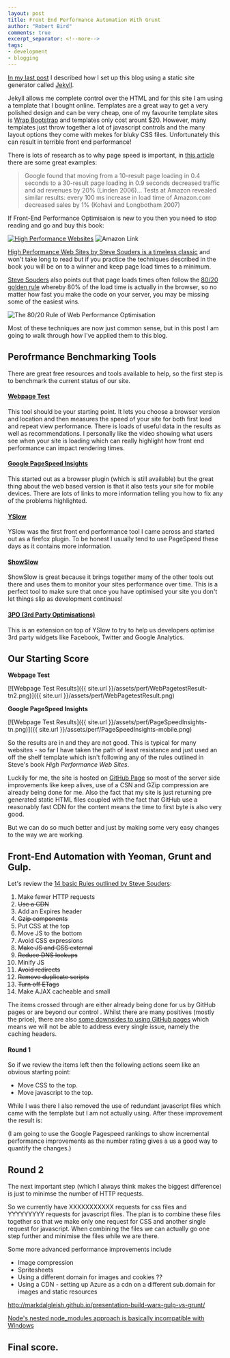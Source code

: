 ```yaml
--- 
layout: post
title: Front End Performance Automation With Grunt
author: "Robert Bird"
comments: true
excerpt_separator: <!--more-->
tags:
- development
- blogging
---
```


[In my last post](/development/building-my-blog-with-jekyll-and-ruby/) I described how I set up this blog using a static site generator called [Jekyll](http://jekyllrb.com/). 

Jekyll allows me complete control over the HTML and for this site I am using a template that I bought online. Templates are a great way to get a very polished design and can be very cheap, one of my favourite template sites is [Wrap Bootstrap]() and templates only cost arount $20. However, many templates just throw together a lot of javascript controls and the many layout options they come with mekes for bluky CSS files. Unfortunately this can result in terrible front end performance!

There is lots of research as to why page speed is important, in [this article](http://www.websiteoptimization.com/speed/tweak/psychology-web-performance/) there are some great examples:

> Google found that moving from a 10-result page loading in 0.4 seconds to a 30-result page loading in 0.9 seconds decreased traffic and ad revenues by 20% (Linden 2006)... Tests at Amazon revealed similar results: every 100 ms increase in load time of Amazon.com decreased sales by 1% (Kohavi and Longbotham 2007)

If Front-End Performance Optimisaion is new to you then you need to stop reading and go and buy this book:

[![High Performance Websites](http://ecx.images-amazon.com/images/I/5169mD4idJL._SL250_.jpg)](http://www.amazon.co.uk/gp/offer-listing/0596529309/ref=as_li_tl?ie=UTF8&camp=1634&creative=6738&creativeASIN=0596529309&linkCode=am2&tag=robbirsblo-21&linkId=UXT3PZXEMUA7KVKG)
![Amazon Link](http://ir-uk.amazon-adsystem.com/e/ir?t=robbirsblo-21&l=as2&o=2&a=0596529309)

[High Performance Web Sites by Steve Souders is a timeless classic](http://www.amazon.co.uk/gp/offer-listing/0596529309/ref=as_li_tl?ie=UTF8&camp=1634&creative=6738&creativeASIN=0596529309&linkCode=am2&tag=robbirsblo-21&linkId=UXT3PZXEMUA7KVKG) and won't take long to read but if you practice the techniques described in the book you will be on to a winner and keep page load times to a minimum. 

[Steve Souders](http://www.stevesouders.com) also points out that page loads times often follow the [80/20 golden rule](http://www.stevesouders.com/blog/2012/02/10/the-performance-golden-rule/) whereby 80% of the load time is actually in the browser, so no matter how fast you make the code on your server, you may be missing some of the easiest wins.

![The 80/20 Rule of Web Performance Optimisation](http://stevesouders.com/images/golden-waterfall.png)

Most of these techniques are now just common sense, but in this post I am going to walk through how I've applied them to this blog. 

## Perofrmance Benchmarking Tools

There are great free resources and tools available to help, so the first step is to benchmark the current status of our site.

#### [Webpage Test](http://www.webpagetest.org/)
This tool should be your starting point. It lets you choose a browser version and location and then measures the speed of your site for both first load and repeat view performance. There is loads of useful data in the results as well as recommendations. I personally like the video showing what users see when your site is loading which can really highlight how front end performance can impact rendering times.

#### [Google PageSpeed Insights](https://developers.google.com/speed/pagespeed/insights/)
This started out as a browser plugin (which is still available) but the great thing about the web based version is that it also tests your site for mobile devices. There are lots of links to more information telling you how to fix any of the problems highlighted.

#### [YSlow](http://yslow.org/)
YSlow was the first front end performance tool I came across and started out as a firefox plugin. To be honest I usually tend to use PageSpeed these days as it contains more information.

#### [ShowSlow](http://www.showslow.com/)
ShowSlow is great because it brings together many of the other tools out there and uses them to monitor your sites performance over time. This is a perfect tool to make sure that once you have optimised your site you don't let things slip as development continues!

#### [3PO (3rd Party Optimisations)](http://www.phpied.com/3po/)
This is an extension on top of YSlow to try to help us developers optimise 3rd party widgets like Facebook, Twitter and Google Analytics.

## Our Starting Score

**Webpage Test**

[![Webpage Test Results]({{ site.url }}/assets/perf/WebPagetestResult-tn2.png)]({{ site.url }}/assets/perf/WebPagetestResult.png)

**Google PageSpeed Insights**

[![Webpage Test Results]({{ site.url }}/assets/perf/PageSpeedInsights-tn.png)]({{ site.url }}/assets/perf/PageSpeedInsights-mobile.png)

So the results are in and they are not good. This is typical for many websites - so far I have taken the path of least resistance and just used an off the shelf template which isn't following any of the rules outlined in Steve's book *High Performance Web Sites*. 

Luckily for me, the site is hosted on [GitHub Page](https://pages.github.com/) so most of the server side improvements like keep alives, use of a CSN and GZip compression are already being done for me. Also the fact that my site is just returning pre generated static HTML files coupled with the fact that GitHub use a reasonably fast CDN for the content means the time to first byte is also very good.

But we can do so much better and just by making some very easy changes to the way we are working.

## Front-End Automation with Yeoman, Grunt and Gulp.

Let's review the [14 basic Rules outlined by Steve Souders](http://cs-server.usc.edu:45678/resources/web_performance/souders_steve.pdf):

1. Make fewer HTTP requests
2. <del>Use a CDN</del>
3. Add an Expires header
4. <del>Gzip components</del>
5. Put CSS at the top
6. Move JS to the bottom
7. Avoid CSS expressions
8. <del>Make JS and CSS external</del>
9. <del>Reduce DNS lookups</del>
10. Minify JS
11. <del>Avoid redirects</del>
12. <del>Remove duplicate scripts</del>
13. <del>Turn off ETags</del>
14. Make AJAX cacheable and small

The items crossed through are either already being done for us by GitHub pages or are beyond our control . Whilst there are many positives (mostly the price), there are also [some downsides to using GitHub pages](http://www.kevinsweet.com/pros-cons-github-pages/) which means we will not be able to address every single issue, namely the caching headers.

#### Round 1

So if we review the items left then the following actions seem like an obvious starting point:
 - Move CSS to the top.
 - Move javascript to the top. 

While I was there I also removed the use of redundant javascript files which came with the template but I am not actually using. After these improvement the result is:


(I am going to use the Google Pagespeed rankings to show incremental performance improvements as the number rating gives a us a good way to quantify the changes.)

## Round 2 

The next important step (which I always think makes the biggest difference) is just to minimse the number of HTTP requests. 

So we currently have XXXXXXXXXXX requests for css files and YYYYYYYYY requests for javascript files. The plan is to combine these files together so that we make only one request for CSS and another single request for javascript. When combining the files we can actually go one step further and minimise the files while we are there. 




Some more advanced performance improvements include

- Image compression
- Spritesheets
- Using a different domain for images and cookies ??
- Using a CDN - setting up Azure as a cdn on a different sub.domain for images and static resources



http://markdalgleish.github.io/presentation-build-wars-gulp-vs-grunt/

[Node's nested node_modules approach is basically incompatible with Windows](https://github.com/joyent/node/issues/6960)



## Final score.


